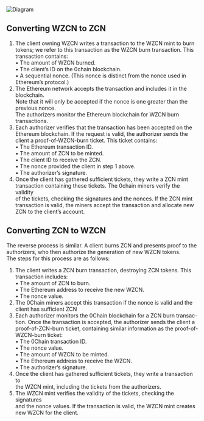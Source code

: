 ![Diagram](https://github.com/Dmdv/0chain/blob/zcnsc_latest/code/go/0chain.net/smartcontract/zcnsc/docs/ZCNSC.png?raw=true)


## Converting WZCN to ZCN

1. The client owning WZCN writes a transaction to the WZCN mint to burn  
   tokens; we refer to this transaction as the WZCN burn transaction. This  
   transaction contains:  
   • The amount of WZCN burned.  
   • The client’s ID on the 0chain blockchain.  
   • A sequential nonce. (This nonce is distinct from the nonce used in Ethereum’s protocol.)  
2. The Ethereum network accepts the transaction and includes it in the blockchain.  
   Note that it will only be accepted if the nonce is one greater than the previous nonce.  
   The authorizers monitor the Ethereum blockchain for WZCN burn transactions.  
3. Each authorizer verifies that the transaction has been accepted on the  
   Ethereum blockchain. If the request is valid, the authorizer sends the  
   client a proof-of-WZCN-burn ticket. This ticket contains:  
   • The Ethereum transaction ID.  
   • The amount of ZCN to be minted.  
   • The client ID to receive the ZCN.  
   • The nonce provided the client in step 1 above.  
   • The authorizer’s signature.  
4. Once the client has gathered sufficient tickets, they write a ZCN mint  
   transaction containing these tickets. The 0chain miners verify the validity  
   of the tickets, checking the signatures and the nonces. If the ZCN mint  
   transaction is valid, the miners accept the transaction and allocate new  
   ZCN to the client’s account.  

## Converting ZCN to WZCN

The reverse process is similar. A client burns ZCN and presents proof to the  
authorizers, who then authorize the generation of new WZCN tokens.  
The steps for this process are as follows:  

1. The client writes a ZCN burn transaction, destroying ZCN tokens. This  
   transaction includes:  
   • The amount of ZCN to burn.  
   • The Ethereum address to receive the new WZCN.  
   • The nonce value.  
2. The 0Chain miners accept this transaction if the nonce is valid and the  
   client has sufficient ZCN  
3. Each authorizer monitors the 0Chain blockchain for a ZCN burn transac-  
   tion. Once the transaction is accepted, the authorizer sends the client a  
   proof-of-ZCN-burn ticket, containing similar information as the proof-of-  
   WZCN-burn ticket:  
   • The 0Chain transaction ID.  
   • The nonce value.  
   • The amount of WZCN to be minted.  
   • The Ethereum address to receive the WZCN.  
   • The authorizer’s signature.  
4. Once the client has gathered sufficient tickets, they write a transaction to  
   the WZCN mint, including the tickets from the authorizers.  
5. The WZCN mint verifies the validity of the tickets, checking the signatures  
   and the nonce values. If the transaction is valid, the WZCN mint creates  
   new WZCN for the client.  